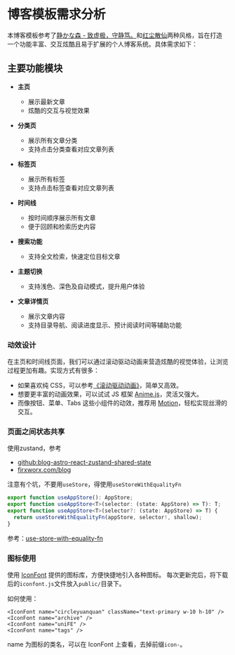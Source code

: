 # 博客模板需求分析

本博客模板参考了[静かな森 - 致虚极，守静笃。](https://innei.in/)和[红尘散仙](https://yexiyue.github.io/)两种风格，旨在打造一个功能丰富、交互炫酷且易于扩展的个人博客系统。具体需求如下：

## 主要功能模块

- **主页**
  - 展示最新文章
  - 炫酷的交互与视觉效果

- **分类页**
  - 展示所有文章分类
  - 支持点击分类查看对应文章列表

- **标签页**
  - 展示所有标签
  - 支持点击标签查看对应文章列表

- **时间线**
  - 按时间顺序展示所有文章
  - 便于回顾和检索历史内容

- **搜索功能**
  - 支持全文检索，快速定位目标文章

- **主题切换**
  - 支持浅色、深色及自动模式，提升用户体验

- **文章详情页**
  - 展示文章内容
  - 支持目录导航、阅读进度显示、预计阅读时间等辅助功能

### 动效设计

在主页和时间线页面，我们可以通过滚动驱动动画来营造炫酷的视觉体验，让浏览过程更加有趣。实现方式有很多：

- 如果喜欢纯 CSS，可以参考[《滚动驱动动画》](https://scroll-driven-animations.style/)，简单又高效。
- 想要更丰富的动画效果，可以试试 JS 框架 [Anime.js](https://animejs.com/)，灵活又强大。
- 而像按钮、菜单、Tabs 这些小组件的动效，推荐用 [Motion](https://motion.dev/)，轻松实现丝滑的交互。

### 页面之间状态共享

使用zustand，参考

- [github:blog-astro-react-zustand-shared-state](https://github.com/firxworx/blog-astro-react-zustand-shared-state)
- [firxworx.com/blog](https://firxworx.com/blog/code/2024-06-23-astro-and-react-shared-state-with-zustand-stores/)

注意有个坑，不要用`useStore`，得使用`useStoreWithEqualityFn`

```ts
export function useAppStore(): AppStore;
export function useAppStore<T>(selector: (state: AppStore) => T): T;
export function useAppStore<T>(selector?: (state: AppStore) => T) {
  return useStoreWithEqualityFn(appStore, selector!, shallow);
}
```

参考：[use-store-with-equality-fn](https://zustand.docs.pmnd.rs/hooks/use-store-with-equality-fn)

### 图标使用

使用 [IconFont](https://www.iconfont.cn/) 提供的图标库，方便快捷地引入各种图标。
每次更新完后，将下载后的`iconfont.js`文件放入`public/`目录下。

如何使用：

```tsx
<IconFont name="circleyuanquan" className="text-primary w-10 h-10" />
<IconFont name="archive" />
<IconFont name="uniFE" />
<IconFont name="tags" />
```

name 为图标的类名，可以在 IconFont 上查看，去掉前缀`icon-`。

